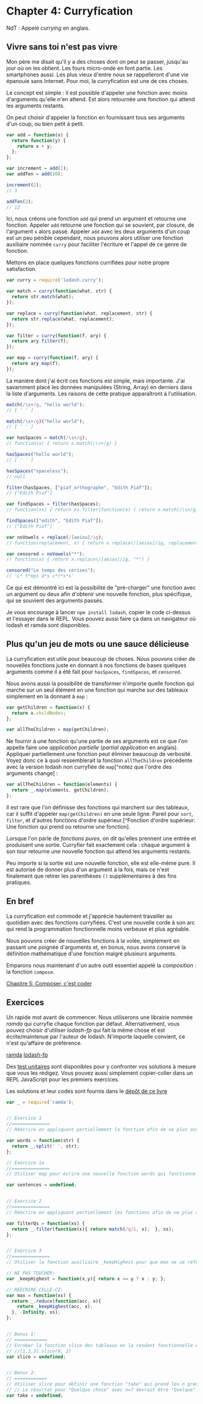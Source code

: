 # Chapter 4: Curryfication

NdT : Appelé *currying* en anglais.

## Vivre sans toi n'est pas vivre

Mon père me disait qu'il y a des choses dont on peut se passer, jusqu'au jour où on les obtient. Les fours micro-onde en font partie. Les smartphones aussi. Les plus vieux d'entre nous se rappelleront d'une vie épanouie sans Internet. Pour moi, la curryfication est une de ces choses.

Le concept est simple : il est possible d'appeler une fonction avec moins d'arguments qu'elle n'en attend. Est alors retournée une fonction qui attend les arguments restants.

On peut choisir d'appeler la fonction en fournissant tous ses arguments d'un coup, ou bien petit à petit.

```js
var add = function(x) {
  return function(y) {
    return x + y;
  };
};

var increment = add(1);
var addTen = add(10);

increment(2);
// 3

addTen(2);
// 12
```

Ici, nous créons une fonction `add` qui prend un argument et retourne une fonction. Appeler `add` retourne une fonction qui se souvient, par closure, de l'argument `x` alors passé. Appeler `add` avec les deux arguments d'un coup est un peu pénible cependant, nous pouvons alors utiliser une fonction auxiliaire nommée `curry` pour faciliter l'écriture et l'appel de ce genre de fonction.

Mettons en place quelques fonctions currifiées pour notre propre satisfaction.

```js
var curry = require('lodash.curry');

var match = curry(function(what, str) {
  return str.match(what);
});

var replace = curry(function(what, replacement, str) {
  return str.replace(what, replacement);
});

var filter = curry(function(f, ary) {
  return ary.filter(f);
});

var map = curry(function(f, ary) {
  return ary.map(f);
});
```

La manière dont j'ai écrit ces fonctions est simple, mais importante. J'ai savamment placé les données manipulées (String, Array) en derniers dans la liste d'arguments. Les raisons de cette pratique apparaîtront à l'utilisation.

```js
match(/\s+/g, "hello world");
// [ ' ' ]

match(/\s+/g)("hello world");
// [ ' ' ]

var hasSpaces = match(/\s+/g);
// function(x) { return x.match(/\s+/g) }

hasSpaces("hello world");
// [ ' ' ]

hasSpaces("spaceless");
// null

filter(hasSpaces, ["piaf_orthographe", "Edith Piaf"]);
// ["Edith Piaf"]

var findSpaces = filter(hasSpaces);
// function(xs) { return xs.filter(function(x) { return x.match(/\s+/g) }) }

findSpaces(["edith", "Edith Piaf"]);
// ["Edith Piaf"]

var noVowels = replace(/[aeiou]/ig);
// function(replacement, x) { return x.replace(/[aeiou]/ig, replacement) }

var censored = noVowels("*");
// function(x) { return x.replace(/[aeiou]/ig, "*") }

censored("Le temps des cerises");
// 'L* t*mps d*s c*r*s*s'
```

Ce qui est démontré ici est la possibilité de "pré-charger" une fonction avec un argument ou deux afin d'obtenir une nouvelle fonction, plus spécifique, qui se souvient des arguments passés.

Je vous encourage à lancer `npm install lodash`, copier le code ci-dessus et l'essayer dans le REPL. Vous pouvez aussi faire ça dans un navigateur où lodash et ramda sont disponibles.

## Plus qu'un jeu de mots ou une sauce délicieuse

La curryfication est utile pour beaucoup de choses. Nous pouvons créer de nouvelles fonctions juste en donnant à nos fonctions de bases quelques arguments comme il a été fait pour `hasSpaces`, `findSpaces`, et `censored`.

Nous avons aussi la possibilité de transformer n'importe quelle fonction qui marche sur un seul élément en une fonction qui marche sur des tableaux simplement en la donnant à `map` :

```js
var getChildren = function(x) {
  return x.childNodes;
};

var allTheChildren = map(getChildren);
```

Ne fournir à une fonction qu'une partie de ses arguments est ce que l'on appelle faire une *application partielle* (*partial application* en anglais). Appliquer partiellement une fonction peut éliminer beaucoup de verbosité. Voyez donc ce à quoi ressemblerait la fonction `allTheChildren` précédente avec la version lodash non curryfiée de `map`[^notez que l'ordre des arguments change] :

```js
var allTheChildren = function(elements) {
  return _.map(elements, getChildren);
};
```

Il est rare que l'on définisse des fonctions qui marchent sur des tableaux, car il suffit d'appeler `map(getChildren)` en une seule ligne. Pareil pour `sort`, `filter`, et d'autres fonctions d'ordre supérieur.[^Fonction d'ordre supérieur: Une fonction qui prend ou retourne une fonction].

Lorsque l'on parle de *fonctions pures*, on dit qu'elles prennent une entrée et produisent une sortie. Curryfier fait exactement cela : chaque argument à son tour retourne une nouvelle fonction qui attend les arguments restants.

Peu importe si la sortie est une nouvelle fonction, elle est elle-même pure. Il est autorisé de donner plus d'un argument à la fois, mais ce n'est finalement que retirer les parenthèses `()` supplémentaires à des fins pratiques.

## En bref

La curryfication est commode et j'apprécie hautement travailler au quotidien avec des fonctions curryfiées. C'est une nouvelle corde à son arc qui rend la programmation fonctionnelle moins verbeuse et plus agréable.

Nous pouvons créer de nouvelles fonctions à la volée, simplement en passant une poignée d'arguments et, en bonus, nous avons conservé la définition mathématique d'une fonction malgré plusieurs arguments.

Emparons nous maintenant d'un autre outil essentiel appelé la *composition* : la fonction `compose`.

[Chapitre 5: Composer, c'est coder](ch5.md)

## Exercices

Un rapide mot avant de commencer. Nous utiliserons une librairie nommée *ramda* qui curryfie chaque fonction par défaut. Alternativement, vous pouvez choisir d'utiliser *lodash-fp* qui fait la même chose et est écrite/maintenue par l'auteur de lodash. N'importe laquelle convient, ce n'est qu'affaire de préférence.

[ramda](http://ramdajs.com)
[lodash-fp](https://github.com/lodash/lodash-fp)

Des [test unitaires](https://github.com/DrBoolean/mostly-adequate-guide/tree/master/code/part1_exercises) sont disponibles pour y confronter vos solutions à mesure que vous les rédigez. Vous pouvez aussi simplement copier-coller dans un REPL JavaScript pour les premiers exercices.

Les solutions et leur codes sont fournis dans le [dépôt de ce livre](https://github.com/DrBoolean/mostly-adequate-guide/tree/master/code/part1_exercises/answers)

```js
var _ = require('ramda');


// Exercice 1
//==============
// Réécrire en appliquant partiellement la fonction afin de ne plus avoir d'argument

var words = function(str) {
  return _.split(' ', str);
};

// Exercice 1a
//==============
// Utiliser map pour écrire une nouvelle fonction words qui fonctionne sur un tableau de chaînes de caractères 

var sentences = undefined;


// Exercice 2
//==============
// Réécrire en appliquant partiellement les fonctions afin de ne plus avoir d'argument

var filterQs = function(xs) {
  return _.filter(function(x){ return match(/q/i, x);  }, xs);
};


// Exercice 3
//==============
// Utiliser la fonction auxiliaire _keepHighest pour que max ne se réfère à plus aucun argument

// NE PAS TOUCHER:
var _keepHighest = function(x,y){ return x >= y ? x : y; };

// RÉÉCRIRE CELLE-CI:
var max = function(xs) {
  return _.reduce(function(acc, x){
    return _keepHighest(acc, x);
  }, -Infinity, xs);
};


// Bonus 1:
// ============
// Enrober la fonction slice des tableaux en la rendant fonctionnelle et curryfiée.
// //[1,2,3].slice(0, 2)
var slice = undefined;


// Bonus 2:
// ============
// Utiliser slice pour définir une fonction "take" qui prend les n premiers éléments d'une chaîne de caractères. Elle doit être curryfiée.
// // Le résultat pour "Quelque chose" avec n=7 devrait être "Quelque"
var take = undefined;
```

